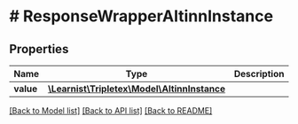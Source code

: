 # # ResponseWrapperAltinnInstance

## Properties

Name | Type | Description | Notes
------------ | ------------- | ------------- | -------------
**value** | [**\Learnist\Tripletex\Model\AltinnInstance**](AltinnInstance.md) |  | [optional]

[[Back to Model list]](../../README.md#models) [[Back to API list]](../../README.md#endpoints) [[Back to README]](../../README.md)

